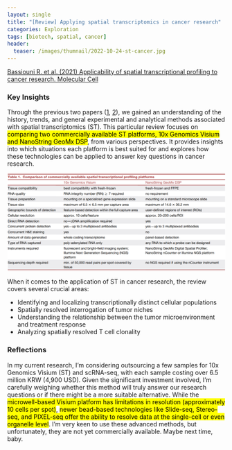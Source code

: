 ```yaml
---
layout: single
title: "[Review] Applying spatial transcriptomics in cancer research"
categories: Exploration
tags: [biotech, spatial, cancer]
header:
  teaser: /images/thumnail/2022-10-24-st-cancer.jpg
---
```


[Bassiouni R. et al. (2021) Applicability of spatial transcriptional profiling to cancer research. Molecular Cell](https://www.cell.com/molecular-cell/fulltext/S1097-2765(21)00211-2?_returnURL=https%3A%2F%2Flinkinghub.elsevier.com%2Fretrieve%2Fpii%2FS1097276521002112%3Fshowall%3Dtrue)

### Key Insights

Through the previous two papers ([1](https://keun-hong.github.io/exploration/spatial-transcriptomics1/), [2](https://keun-hong.github.io/exploration/spatial-transcriptomics2/)), we gained an understanding of the history, trends, and general experimental and analytical methods associated with spatial transcriptomics (ST). This particular review focuses on <mark>comparing two commercially available ST platforms, 10x Genomics Visium and NanoString GeoMx DSP</mark>, from various perspectives. It provides insights into which situations each platform is best suited for and explores how these technologies can be applied to answer key questions in cancer research.

![](../../images/2022-10-24-st-cancer/2024-08-14-14-50-03-image.png)

When it comes to the application of ST in cancer research, the review covers several crucial areas:

- Identifying and localizing transcriptionally distinct cellular populations
- Spatially resolved interrogation of tumor niches
- Understanding the relationship between the tumor microenvironment and treatment response
- Analyzing spatially resolved T cell clonality

### Reflections

In my current research, I’m considering outsourcing a few samples for 10x Genomics Visium (ST) and scRNA-seq, with each sample costing over 6.5 million KRW (4,900 USD). Given the significant investment involved, I’m carefully weighing whether this method will truly answer our research questions or if there might be a more suitable alternative. While the <mark>microwell-based Visium platform has limitations in resolution (approximately 10 cells per spot)</mark>, <mark>newer bead-based technologies like Slide-seq, Stereo-seq, and PIXEL-seq offer the ability to resolve data at the single-cell or even organelle level</mark>. I’m very keen to use these advanced methods, but unfortunately, they are not yet commercially available. Maybe next time, baby.